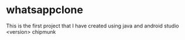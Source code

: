 # whatsappclone
This is the first project that I have created using java and android studio &lt;version> chipmunk
